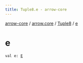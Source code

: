 ```yaml
---
title: Tuple8.e - arrow-core
---
```


[arrow-core](../../index.html) / [arrow.core](../index.html) / [Tuple8](index.html) / [e](./e.html)

# e

`val e: `[`E`](index.html#E)